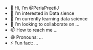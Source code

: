 - 👋 Hi, I’m @PeriaPreetiJ
- 👀 I’m interested in Data sience 
- 🌱 I’m currently learning data science
- 💞️ I’m looking to collaborate on ...
- 📫 How to reach me ...
- 😄 Pronouns: ...
- ⚡ Fun fact: ...

<!---
PeriaPreetiJ/PeriaPreetiJ is a ✨ special ✨ repository because its `README.md` (this file) appears on your GitHub profile.
You can click the Preview link to take a look at your changes.
--->
